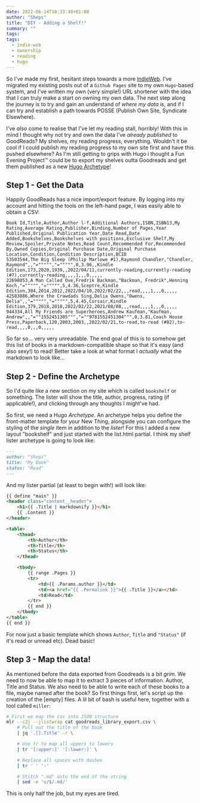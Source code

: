 ```yaml
---
date: 2022-06-14T18:33:48+01:00
author: "Sheps"
title: "DIY - Adding a Shelf!"
summary: ""
tags:
tags:
  - indie-web
  - ownership
  - reading
  - hugo
---
```


So I've made my first, hesitant steps towards a more [IndieWeb](https://indieweb.org/). I've migrated my existing posts out of a `Github Pages` site to my own `Hugo`-based system, and I've written my own (very simple!) URL shortener with the idea that I can truly make a start on owning my own data. The next step along the journey is to try and gain an understand of _where my data is_, and if I can try and establish a path towards POSSE (Publish Own Site, Syndicate Elsewhere).

I've _also_ come to realise that I've let my reading stall, horribly! With this in mind I thought why not try and own the data I've _already published_ to GoodReads? My shelves, my reading progress, everything. Wouldn't it be cool if I could publish my reading progress to my own site first and have this pushed elsewhere? As I'm still getting to grips with Hugo i thought a Fun Evening Project™️ could be to export my shelves outta Goodreads and get them published as a new [Hugo Archetype](https://gohugo.io/content-management/archetypes/)!

## Step 1 - Get the Data

Happily GoodReads has a nice import/export feature. By logging into my account and hitting the tools on the left-hand page, I was easily able to obtain a CSV:

```csv
Book Id,Title,Author,Author l-f,Additional Authors,ISBN,ISBN13,My Rating,Average Rating,Publisher,Binding,Number of Pages,Year Published,Original Publication Year,Date Read,Date Added,Bookshelves,Bookshelves with positions,Exclusive Shelf,My Review,Spoiler,Private Notes,Read Count,Recommended For,Recommended By,Owned Copies,Original Purchase Date,Original Purchase Location,Condition,Condition Description,BCID
53503544,The Big Sleep (Philip Marlowe #1),Raymond Chandler,"Chandler, Raymond",,"=""""","=""""",0,3.96,,Kindle Edition,173,2020,1939,,2022/04/11,currently-reading,currently-reading (#7),currently-reading,,,,1,,,0,,,,,
22698053,A Man Called Ove,Fredrik Backman,"Backman, Fredrik",Henning Koch,"=""""","=""""",5,4.36,Sceptre,Kindle Edition,304,2014,2012,2022/04/10,2022/02/22,,,read,,,,1,,,0,,,,,
42583886,Where the Crawdads Sing,Delia Owens,"Owens, Delia",,"=""""","=""""",5,4.45,Corsair,Kindle Edition,379,2018,2018,2022/02/22,2021/08/08,,,read,,,,1,,,0,,,,,
944334,All My Friends are Superheroes,Andrew Kaufman,"Kaufman, Andrew",,"=""1552451305""","=""9781552451304""",0,3.81,Coach House Press,Paperback,120,2003,2003,,2022/02/21,to-read,to-read (#82),to-read,,,,0,,,0,,,,,
```

So far so... very very unreadable. The end goal of this is to somehow get this list of books in a markdown-compatible shape so that it's easy (and also sexy!) to read! Better take a look at what format I _actually_ what the markdown to look like...

## Step 2 - Define the Archetype

So I'd quite like a new section on my site which is called `bookshelf` or something. The lister will show the title, author, progress, rating (if applicable!), and clicking through any thoughts I might've had.

So first, we need a Hugo _Archetype_. An archetype helps you define the front-matter template for your New Thing, alongside you can configure the styling of the _single_ item in addition to the _lister_! For this I added a new layout "bookshelf" and just started with the list.html partial. I think my shelf lister archetype is going to look like:

```markdown
---
author: "Sheps"
title: "My Book"
status: "Read"
---
```

And my lister partial (at least to begin with!) will look like:

```html
{{ define "main" }}
<header class="content__header">
	<h1>{{ .Title | markdownify }}</h1>
	{{ .Content }}
</header>

<table>
	<thead>
		<th>Author</th>
		<th>Title</th>
		<th>Status</th>
	</thead>

	<tbody>
		{{ range .Pages }}
		<tr>
			<td>{{ .Params.author }}</td>
			<td><a href="{{ .Permalink }}">{{ .Title }}</a></td>
			<td>Read</td>
		</tr>
		{{ end }}
	</tbody>
</table>
{{ end }}
```

For now just a basic template which shows `Author`, `Title` and `"Status"` (if it's read or unread etc). Dead basic!

## Step 3 - Map the data!

As mentioned before the data exported from Goodreads is a bit _grim_. We need to now be able to map it to extract 3 pieces of information. Author, Title and Status. We also need to be able to write each of these books to a file, maybe named after the book? So first things first, let's script up the creation of the [empty] files. A lil bit of bash is useful here, together with a tool called `miller`:

```bash
# First we map the csv into JSON structure
mlr --c2j --jlistwrap cat goodreads_library_export.csv \
    # Pull out the title of the book
    | jq '.[].Title' -r \

    # Use tr to map all uppers to lowers
    | tr '[:upper:]' '[:lower:]' \

    # Replace all spaces with dashes
    | tr ' ' '-'

    # Stitch ".md" onto the end of the string
    | sed -e 's/$/.md/'
```

This is only half the job, but my eyes are tired.
